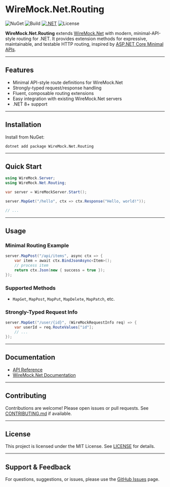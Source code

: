 # WireMock.Net.Routing

![NuGet](https://img.shields.io/nuget/v/WireMock.Net.Routing?style=flat-square)
![Build](https://img.shields.io/github/actions/workflow/status/GennadyGS/WireMock.Net.Routing/build.yml?branch=master&style=flat-square)
[![.NET](https://img.shields.io/badge/.NET-8.0%2B-blue.svg)](https://dotnet.microsoft.com/)
![License](https://img.shields.io/github/license/GennadyGS/WireMock.Net.Routing?style=flat-square)

**WireMock.Net.Routing** extends [WireMock.Net](https://github.com/wiremock/wiremock) with modern, minimal-API-style routing for .NET. It provides extension methods for expressive, maintainable, and testable HTTP routing, inspired by [ASP.NET Core Minimal APIs](https://learn.microsoft.com/en-us/aspnet/core/fundamentals/minimal-apis?view=aspnetcore-9.0).

---

## Features

- Minimal API-style route definitions for WireMock.Net
- Strongly-typed request/response handling
- Fluent, composable routing extensions
- Easy integration with existing WireMock.Net servers
- .NET 8+ support

---

## Installation

Install from NuGet:

```shell
dotnet add package WireMock.Net.Routing
```

---

## Quick Start

```csharp
using WireMock.Server;
using WireMock.Net.Routing;

var server = WireMockServer.Start();

server.MapGet("/hello", ctx => ctx.Response("Hello, world!"));

// ...
```

---

## Usage

### Minimal Routing Example

```csharp
server.MapPost("/api/items", async ctx => {
    var item = await ctx.BindJsonAsync<Item>();
    // process item
    return ctx.Json(new { success = true });
});
```

### Supported Methods

- `MapGet`, `MapPost`, `MapPut`, `MapDelete`, `MapPatch`, etc.

### Strongly-Typed Request Info

```csharp
server.MapGet("/user/{id}", (WireMockRequestInfo req) => {
    var userId = req.RouteValues["id"];
    // ...
});
```

---

## Documentation

- [API Reference](./src/WireMock.Net.Routing/)
- [WireMock.Net Documentation](https://github.com/WireMock-Net/WireMock.Net)

---

## Contributing

Contributions are welcome! Please open issues or pull requests. See [CONTRIBUTING.md](CONTRIBUTING.md) if available.

---

## License

This project is licensed under the MIT License. See [LICENSE](LICENSE) for details.

---

## Support & Feedback

For questions, suggestions, or issues, please use the [GitHub Issues](https://github.com/GennadyGS/WireMock.Net.Routing/issues) page.
